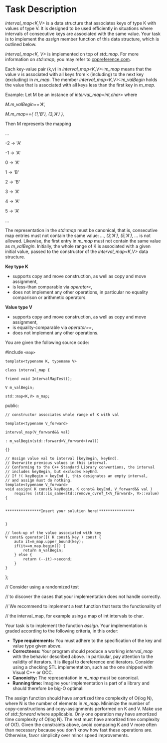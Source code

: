 # Task Description

*interval_map<K,V>* is a data structure that associates keys of type K with values of type V. It is designed to be used efficiently in situations where intervals of consecutive keys are associated with the same value. Your task is to implement the *assign* member function of this data structure, which is outlined below.

*interval_map<K, V>* is implemented on top of *std::map*. For more information on *std::map*, you may refer to [cppreference.com](cppreference.com).

Each key-value pair (k,v) in *interval_map<K,V>::m_map* means that the value v is associated with all keys from k (including) to the next key (excluding) in *m_map*. The member *interval_map<K,V>::m_valBegin* holds the value that is associated with all keys less than the first key in *m_map*.

Example: Let M be an instance of *interval_map<int,char>* where

*M.m_valBegin=='A',*

*M.m_map=={ (1,'B'), (3,'A') },*

Then M represents the mapping

...

-2 -> 'A'

-1 -> 'A'

0 -> 'A'

1 -> 'B'

2 -> 'B'

3 -> 'A'

4 -> 'A'

5 -> 'A'

...

The representation in the *std::map* must be canonical, that is, consecutive map entries must not contain the same value: *..., (3,'A'), (5,'A'), ...* is not allowed. Likewise, the first entry in *m_map* must not contain the same value as *m_valBegin*. Initially, the whole range of K is associated with a given initial value, passed to the constructor of the *interval_map<K,V>* data structure.

**Key type K**

+ supports copy and move construction, as well as copy and move assignment,
+ is less-than comparable via *operator<*,
+ does not implement any other operations, in particular no equality comparison or arithmetic operators.

**Value type V**

+ supports copy and move construction, as well as copy and move assignment,
+ is equality-comparable via *operator==*,
+ does not implement any other operations.

You are given the following source code:


#include `<map>`

`template<typename K, typename V>`

`class interval_map {`

	friend void IntervalMapTest();
 
	V m_valBegin;
 
	std::map<K,V> m_map;
 
public:

	// constructor associates whole range of K with val
 
	template<typename V_forward>
 
	interval_map(V_forward&& val)
 
	: m_valBegin(std::forward<V_forward>(val))
 
	{}

	// Assign value val to interval [keyBegin, keyEnd).
	// Overwrite previous values in this interval.
	// Conforming to the C++ Standard Library conventions, the interval
	// includes keyBegin, but excludes keyEnd.
	// If !( keyBegin < keyEnd ), this designates an empty interval,
	// and assign must do nothing.
	template<typename V_forward>
	void assign( K const& keyBegin, K const& keyEnd, V_forward&& val )
		requires (std::is_same<std::remove_cvref_t<V_forward>, V>::value)
	{


	****************Insert your solution here!****************


	}

	// look-up of the value associated with key
	V const& operator[]( K const& key ) const {
		auto it=m_map.upper_bound(key);
		if(it==m_map.begin()) {
			return m_valBegin;
		} else {
			return (--it)->second;
		}
	}
};

// Consider using a randomized test

// to discover the cases that your implementation does not handle correctly.

// We recommend to implement a test function that tests the functionality of

// the interval_map, for example using a map of int intervals to char.



Your task is to implement the function *assign*. Your implementation is graded according to the following criteria, in this order:

+ **Type requirements:** You must adhere to the specification of the key and value type given above.
+ **Correctness:** Your program should produce a working *interval_map* with the behavior described above. In particular, pay attention to the validity of iterators. It is illegal to dereference end iterators. Consider using a checking STL implementation, such as the one shipped with Visual C++ or GCC.
+ **Canonicity:** The representation in *m_map* must be canonical.
+ **Running time:** Imagine your implementation is part of a library and should therefore be big-O optimal:

The assign function should have amortized time complexity of O(log N), where N is the number of elements in *m_map*.
Minimize the number of copy-constructions and copy-assignments performed on K and V. Make use of *std::forward* where applicable.
Only one operation may have amortized time complexity of O(log N). The rest must have amortized time complexity of O(1).
Given the constraints above, avoid comparing K and V more often than necessary because you don't know how fast these operations are.
Otherwise, favor simplicity over minor speed improvements.




